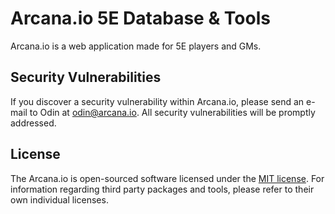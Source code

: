 # Arcana.io 5E Database & Tools

Arcana.io is a web application made for 5E players and GMs.


## Security Vulnerabilities

If you discover a security vulnerability within Arcana.io, please send an e-mail to Odin at odin@arcana.io. All security vulnerabilities will be promptly addressed.

## License

The Arcana.io is open-sourced software licensed under the [MIT license](http://opensource.org/licenses/MIT). For information regarding third party packages and tools, please refer to their own individual licenses. 
